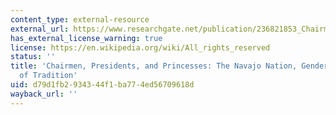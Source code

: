 ```yaml
---
content_type: external-resource
external_url: https://www.researchgate.net/publication/236821853_Chairmen_Presidents_and_Princesses_The_Navajo_Nation_Gender_and_the_Politics_of_Tradition
has_external_license_warning: true
license: https://en.wikipedia.org/wiki/All_rights_reserved
status: ''
title: 'Chairmen, Presidents, and Princesses: The Navajo Nation, Gender, and the Politics
  of Tradition'
uid: d79d1fb2-9343-44f1-ba77-4ed56709618d
wayback_url: ''
---
```

